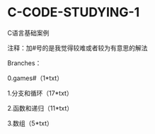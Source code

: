 # C-CODE-STUDYING-1
C语言基础案例

注释：加#号的是我觉得较难或者较为有意思的解法

Branches：

0.games#（1*txt）

1.分支和循环（17*txt）

2.函数和递归（11*txt）

3.数组（5*txt）
